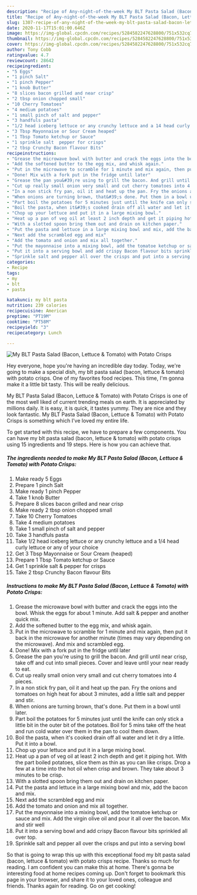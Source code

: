 ```yaml
---
description: "Recipe of Any-night-of-the-week My BLT Pasta Salad (Bacon, Lettuce &amp;amp; Tomato) with Potato Crisps"
title: "Recipe of Any-night-of-the-week My BLT Pasta Salad (Bacon, Lettuce &amp;amp; Tomato) with Potato Crisps"
slug: 1307-recipe-of-any-night-of-the-week-my-blt-pasta-salad-bacon-lettuce-and-amp-tomato-with-potato-crisps
date: 2020-11-17T15:01:00.646Z
image: https://img-global.cpcdn.com/recipes/5284582247628800/751x532cq70/my-blt-pasta-salad-bacon-lettuce-tomato-with-potato-crisps-recipe-main-photo.jpg
thumbnail: https://img-global.cpcdn.com/recipes/5284582247628800/751x532cq70/my-blt-pasta-salad-bacon-lettuce-tomato-with-potato-crisps-recipe-main-photo.jpg
cover: https://img-global.cpcdn.com/recipes/5284582247628800/751x532cq70/my-blt-pasta-salad-bacon-lettuce-tomato-with-potato-crisps-recipe-main-photo.jpg
author: Tony Cobb
ratingvalue: 4.7
reviewcount: 28642
recipeingredient:
- "5 Eggs"
- "1 pinch Salt"
- "1 pinch Pepper"
- "1 knob Butter"
- "8 slices bacon grilled and near crisp"
- "2 tbsp onion chopped small"
- "10 Cherry Tomatoes"
- "4 medium potatoes"
- "1 small pinch of salt and pepper"
- "3 handfuls pasta"
- "1/2 head iceberg lettuce or any crunchy lettuce and a 14 head curly lettuce or any of your choice"
- "3 Tbsp Mayonnaise or Sour Cream heaped"
- "1 Tbsp Tomato ketchup or Sauce"
- "1 sprinkle salt  pepper for crisps"
- "2 tbsp Crunchy Bacon flavour Bits"
recipeinstructions:
- "Grease the microwave bowl with butter and crack the eggs into the bowl. Whisk the eggs for about 1 minute. Add salt &amp; pepper and another quick mix."
- "Add the softened butter to the egg mix, and whisk again."
- "Put in the microwave to scramble for 1 minute and mix again, then put it back in the microwave for another minute (times may vary depending on the microwave). And mix and scrambled egg."
- "Done! Mix with a fork put in the fridge until later"
- "Grease the pan you&#39;re using to grill the bacon. And grill until near crisp, take off and cut into small pieces. Cover and leave until your near ready to eat."
- "Cut up really small onion very small and cut cherry tomatoes into 4 pieces."
- "In a non stick fry pan, oil it and heat up the pan. Fry the onions and tomatoes on high heat for about 3 minutes, add a little salt and pepper and stir."
- "When onions are turning brown, that&#39;s done. Put them in a bowl until later."
- "Part boil the potatoes for 5 minutes just until the knife can only stick a little bit in the outer bit of the potatoes. Boil for 5 mins take off the heat and run cold water over them in the pan to cool them down."
- "Boil the pasta, when it&#39;s cooked drain off all water and let it dry a little. Put it into a bowl."
- "Chop up your lettuce and put it in a large mixing bowl."
- "Heat up a pan of veg oil at least 2 inch depth and get it piping hot. With the part boiled potatoes, slice them as thin as you can like crisps. Drop a few at a time into the hot oil when crisp and brown. They take about 3 minutes to be crisp."
- "With a slotted spoon bring them out and drain on kitchen paper."
- "Put the pasta and lettuce in a large mixing bowl and mix, add the bacon and mix."
- "Next add the scrambled egg and mix"
- "Add the tomato and onion and mix all together."
- "Put the mayonnaise into a mixing bowl, add the tomatoe ketchup or sauce and mix. Add the virgin olive oil and pour it all over the bacon. Mix and stir well"
- "Put it into a serving bowl and add crispy Bacon flavour bits sprinkled all over top."
- "Sprinkle salt and pepper all over the crisps and put into a serving bowl"
categories:
- Recipe
tags:
- my
- blt
- pasta

katakunci: my blt pasta 
nutrition: 239 calories
recipecuisine: American
preptime: "PT19M"
cooktime: "PT58M"
recipeyield: "3"
recipecategory: Lunch

---
```



![My BLT Pasta Salad (Bacon, Lettuce &amp; Tomato) with Potato Crisps](https://img-global.cpcdn.com/recipes/5284582247628800/751x532cq70/my-blt-pasta-salad-bacon-lettuce-tomato-with-potato-crisps-recipe-main-photo.jpg)

Hey everyone, hope you're having an incredible day today. Today, we're going to make a special dish, my blt pasta salad (bacon, lettuce &amp; tomato) with potato crisps. One of my favorites food recipes. This time, I'm gonna make it a little bit tasty. This will be really delicious.

My BLT Pasta Salad (Bacon, Lettuce &amp; Tomato) with Potato Crisps is one of the most well liked of current trending meals on earth. It is appreciated by millions daily. It is easy, it is quick, it tastes yummy. They are nice and they look fantastic. My BLT Pasta Salad (Bacon, Lettuce &amp; Tomato) with Potato Crisps is something which I've loved my entire life.




To get started with this recipe, we have to prepare a few components. You can have my blt pasta salad (bacon, lettuce &amp; tomato) with potato crisps using 15 ingredients and 19 steps. Here is how you can achieve that.

<!--inarticleads1-->

##### The ingredients needed to make My BLT Pasta Salad (Bacon, Lettuce &amp; Tomato) with Potato Crisps:

1. Make ready 5 Eggs
1. Prepare 1 pinch Salt
1. Make ready 1 pinch Pepper
1. Take 1 knob Butter
1. Prepare 8 slices bacon grilled and near crisp
1. Make ready 2 tbsp onion chopped small
1. Take 10 Cherry Tomatoes
1. Take 4 medium potatoes
1. Take 1 small pinch of salt and pepper
1. Take 3 handfuls pasta
1. Take 1/2 head iceberg lettuce or any crunchy lettuce and a 1/4 head curly lettuce or any of your choice
1. Get 3 Tbsp Mayonnaise or Sour Cream (heaped)
1. Prepare 1 Tbsp Tomato ketchup or Sauce
1. Get 1 sprinkle salt &amp; pepper for crisps
1. Take 2 tbsp Crunchy Bacon flavour Bits




<!--inarticleads2-->

##### Instructions to make My BLT Pasta Salad (Bacon, Lettuce &amp; Tomato) with Potato Crisps:

1. Grease the microwave bowl with butter and crack the eggs into the bowl. Whisk the eggs for about 1 minute. Add salt &amp; pepper and another quick mix.
1. Add the softened butter to the egg mix, and whisk again.
1. Put in the microwave to scramble for 1 minute and mix again, then put it back in the microwave for another minute (times may vary depending on the microwave). And mix and scrambled egg.
1. Done! Mix with a fork put in the fridge until later
1. Grease the pan you&#39;re using to grill the bacon. And grill until near crisp, take off and cut into small pieces. Cover and leave until your near ready to eat.
1. Cut up really small onion very small and cut cherry tomatoes into 4 pieces.
1. In a non stick fry pan, oil it and heat up the pan. Fry the onions and tomatoes on high heat for about 3 minutes, add a little salt and pepper and stir.
1. When onions are turning brown, that&#39;s done. Put them in a bowl until later.
1. Part boil the potatoes for 5 minutes just until the knife can only stick a little bit in the outer bit of the potatoes. Boil for 5 mins take off the heat and run cold water over them in the pan to cool them down.
1. Boil the pasta, when it&#39;s cooked drain off all water and let it dry a little. Put it into a bowl.
1. Chop up your lettuce and put it in a large mixing bowl.
1. Heat up a pan of veg oil at least 2 inch depth and get it piping hot. With the part boiled potatoes, slice them as thin as you can like crisps. Drop a few at a time into the hot oil when crisp and brown. They take about 3 minutes to be crisp.
1. With a slotted spoon bring them out and drain on kitchen paper.
1. Put the pasta and lettuce in a large mixing bowl and mix, add the bacon and mix.
1. Next add the scrambled egg and mix
1. Add the tomato and onion and mix all together.
1. Put the mayonnaise into a mixing bowl, add the tomatoe ketchup or sauce and mix. Add the virgin olive oil and pour it all over the bacon. Mix and stir well
1. Put it into a serving bowl and add crispy Bacon flavour bits sprinkled all over top.
1. Sprinkle salt and pepper all over the crisps and put into a serving bowl




So that is going to wrap this up with this exceptional food my blt pasta salad (bacon, lettuce &amp; tomato) with potato crisps recipe. Thanks so much for reading. I am confident you can make this at home. There's gonna be interesting food at home recipes coming up. Don't forget to bookmark this page in your browser, and share it to your loved ones, colleague and friends. Thanks again for reading. Go on get cooking!
